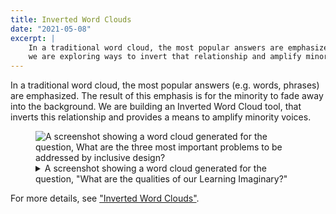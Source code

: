 ```yaml
---
title: Inverted Word Clouds
date: "2021-05-08"
excerpt: |
    In a traditional word cloud, the most popular answers are emphasized. With Inverted Word Clouds,
    we are exploring ways to invert that relationship and amplify minority voices.
---
```


In a traditional word cloud, the most popular answers (e.g. words, phrases) are emphasized. The result of
this emphasis is for the minority to fade away into the background. We are building an Inverted Word Cloud
tool, that inverts this relationship and provides a means to amplify minority voices.

<figure>
    <img
        src="/assets/media/wordle.jpg"
        alt="A screenshot showing a word cloud generated for the question,
            What are the three most important problems to be addressed by inclusive design?"
    >
    <figcaption>
        <details>
            <summary>
                A screenshot showing a word cloud generated for the question, "What are the qualities of
                our Learning Imaginary?"
            </summary>
            <p>
                In this Inverted Word Cloud, the minority answers are emphasised, appearing larger, while the
                majority responses appear smaller. For example "formative feedback" and "differentiation in design"
                appear more prominently; where as, "open" and "safety" appear smaller. Visually all of the words are
                arranged at different angles and appear in different colours. However, the most salient dimension is
                the size of the font the words are displayed in. It's also worth noting that some of the de-emphasized
                words are sufficiently small that they are unreadable. If there was no option to invert the word
                cloud, these ideas would be lost.
            </p>
        </details>
    </figcaption>
</figure>

For more details, see ["Inverted Word Clouds"](https://wecount.inclusivedesign.ca/initiatives/inverted-word-clouds/).
